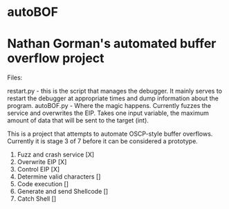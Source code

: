 # autoBOF
# Nathan Gorman's automated buffer overflow project

Files:

restart.py - this is the script that manages the debugger. It mainly serves to restart the debugger at appropriate times and dump information about the program.
autoBOF.py - Where the magic happens. Currently fuzzes the service and overwrites the EIP. Takes one input variable, the maximum amount of data that will be sent to the target (int).


This is a project that attempts to automate OSCP-style buffer overflows. 
Currently it is stage 3 of 7 before it can be considered a prototype.

1. Fuzz and crash service [X]
2. Overwrite EIP [X]
3. Control EIP [X]
4. Determine valid characters []
5. Code execution []
6. Generate and send Shellcode []
7. Catch Shell []
